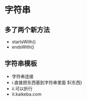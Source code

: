 # 字符串

## 多了两个新方法

- startsWith()
- endsWith()

## 字符串模板

- 字符串连接
- i.直接把东西塞到字符串里面 ${东西}
- ii.可以折行
- it.kaikeba.com
